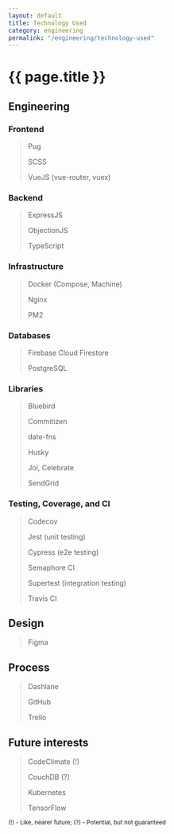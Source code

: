 ```yaml
---
layout: default
title: Technology Used
category: engineering
permalink: "/engineering/technology-used"
---
```


# {{ page.title }}

## Engineering

### Frontend

> Pug
>
> SCSS
>
> VueJS (vue-router, vuex)

### Backend

> ExpressJS
>
> ObjectionJS
>
> TypeScript

### Infrastructure

> Docker (Compose, Machine)
>
> Nginx
>
> PM2

### Databases

> Firebase Cloud Firestore
>
> PostgreSQL

### Libraries

> Bluebird
>
> Commitizen
>
> date-fns
>
> Husky
>
> Joi, Celebrate
>
> SendGrid

### Testing, Coverage, and CI

> Codecov
>
> Jest (unit testing)
>
> Cypress (e2e testing)
>
> Semaphore CI
>
> Supertest (integration testing)
>
> Travis CI

## Design

> Figma

## Process

>
> Dashlane
>
> GitHub
>
> Trello

## Future interests

> CodeClimate (!)
>
> CouchDB (?)
>
> Kubernetes
>
> TensorFlow

<small>
  (!) - Like, nearer future;
  (?) - Potential, but not guaranteed
</small>
